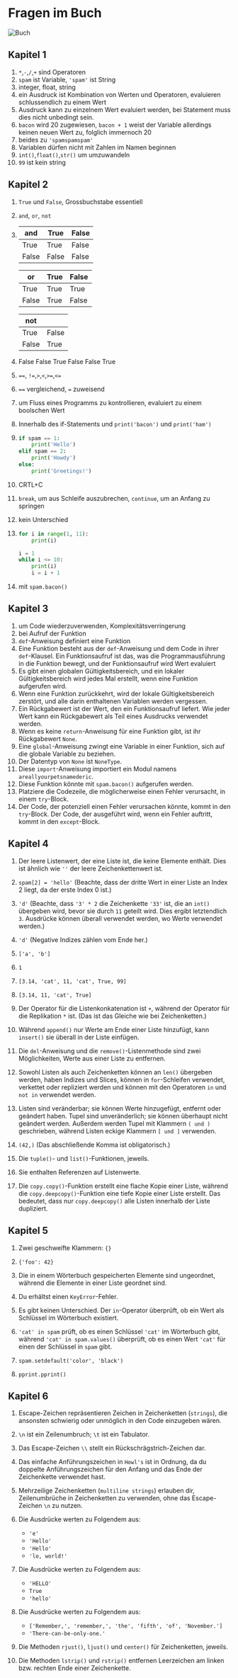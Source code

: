 # Fragen im Buch 
![Buch](https://automatetheboringstuff.com/)
## Kapitel 1
1. `*`,`-`,`/`,`+` sind Operatoren
2. `spam` ist Variable, `'spam'` ist String
3. integer, float, string
4. ein Ausdruck ist Kombination von Werten und Operatoren, evaluieren schlussendlich zu einem Wert
5. Ausdruck kann zu einzelnem Wert evaluiert werden, bei Statement muss dies nicht unbedingt sein. 
6. `bacon` wird 20 zugewiesen, `bacon + 1` weist der Variable allerdings keinen neuen Wert zu, folglich  immernoch 20
7. beides zu `'spamspamspam'`
8. Variablen dürfen nicht mit Zahlen im Namen beginnen
9. `int()`,`float()`,`str()` um umzuwandeln
10. `99` ist kein string

## Kapitel 2
1. `True` und `False`, Grossbuchstabe essentiell
2. `and`, `or`, `not`
3.  |and|True|False|
    |----|-----|-----|
    |True|True|False|
    |False|False|False|

    |or|True|False|
    |----|-----|-----|
    |True|True|True|
    |False|True|False|

    |not||
    |----|-----|
    |True|False|
    |False|True|

4.  False
    False
    True
    False
    False
    True
5. `==`, `!=`,`>`,`<`,`>=`,`<=`
6. `==` vergleichend, `=` zuweisend
7. um Fluss eines Programms zu kontrollieren, evaluiert zu einem boolschen Wert
8. Innerhalb des if-Statements und `print('bacon')` und `print('ham')`
9.  ```py
    if spam == 1:
        print('Hello')
    elif spam == 2:
        print('Howdy')
    else:
        print('Greetings!')
    ```
10. CRTL+C
11. `break`, um aus Schleife auszubrechen, `continue`, um an Anfang zu springen
12. kein Unterschied
13. ```py
    for i in range(1, 11):
        print(i)
    
    i = 1
    while i <= 10:
        print(i)
        i = i + 1
    ```
14. mit `spam.bacon()`

## Kapitel 3 
1. um Code wiederzuverwenden, Komplexitätsverringerung
2. bei Aufruf der Funktion
3. `def`-Anweisung definiert eine Funktion
4. Eine Funktion besteht aus der `def`-Anweisung und dem Code in ihrer `def`-Klausel. Ein Funktionsaufruf ist das, was die Programmausführung in die Funktion bewegt, und der Funktionsaufruf wird Wert evaluiert
5. Es gibt einen globalen Gültigkeitsbereich, und ein lokaler Gültigkeitsbereich wird jedes Mal erstellt, wenn eine Funktion aufgerufen wird.
6. Wenn eine Funktion zurückkehrt, wird der lokale Gültigkeitsbereich zerstört, und alle darin enthaltenen Variablen werden vergessen.
7. Ein Rückgabewert ist der Wert, den ein Funktionsaufruf liefert. Wie jeder Wert kann ein Rückgabewert als Teil eines Ausdrucks verwendet werden.
8. Wenn es keine `return`-Anweisung für eine Funktion gibt, ist ihr Rückgabewert `None`.
9. Eine `global`-Anweisung zwingt eine Variable in einer Funktion, sich auf die globale Variable zu beziehen.
10. Der Datentyp von `None` ist `NoneType`.
11. Diese `import`-Anweisung importiert ein Modul namens `areallyourpetsnamederic`. 
12. Diese Funktion könnte mit `spam.bacon()` aufgerufen werden.
13. Platziere die Codezeile, die möglicherweise einen Fehler verursacht, in einem `try`-Block.
14. Der Code, der potenziell einen Fehler verursachen könnte, kommt in den `try`-Block. Der Code, der ausgeführt wird, wenn ein Fehler auftritt, kommt in den `except`-Block.

## Kapitel 4
1. Der leere Listenwert, der eine Liste ist, die keine Elemente enthält. Dies ist ähnlich wie `''` der leere Zeichenkettenwert ist.

2. `spam[2] = 'hello'` (Beachte, dass der dritte Wert in einer Liste an Index 2 liegt, da der erste Index 0 ist.)

3. `'d'` (Beachte, dass `'3' * 2` die Zeichenkette `'33'` ist, die an `int()` übergeben wird, bevor sie durch `11` geteilt wird. Dies ergibt letztendlich `3`. Ausdrücke können überall verwendet werden, wo Werte verwendet werden.)

4. `'d'` (Negative Indizes zählen vom Ende her.)

5. `['a', 'b']`

6. `1`

7. `[3.14, 'cat', 11, 'cat', True, 99]`

8. `[3.14, 11, 'cat', True]`

9. Der Operator für die Listenkonkatenation ist `+`, während der Operator für die Replikation `*` ist. (Das ist das Gleiche wie bei Zeichenketten.)

10. Während `append()` nur Werte am Ende einer Liste hinzufügt, kann `insert()` sie überall in der Liste einfügen.
11. Die `del`-Anweisung und die `remove()`-Listenmethode sind zwei Möglichkeiten, Werte aus einer Liste zu entfernen.

12. Sowohl Listen als auch Zeichenketten können an `len()` übergeben werden, haben Indizes und Slices, können in `for`-Schleifen verwendet, verkettet oder repliziert werden und können mit den Operatoren `in` und `not in` verwendet werden.

13. Listen sind veränderbar; sie können Werte hinzugefügt, entfernt oder geändert haben. Tupel sind unveränderlich; sie können überhaupt nicht geändert werden. Außerdem werden Tupel mit Klammern `( und )` geschrieben, während Listen eckige Klammern `[ und ]` verwenden.

14. `(42,)` (Das abschließende Komma ist obligatorisch.)

15. Die `tuple()`- und `list()`-Funktionen, jeweils.

16. Sie enthalten Referenzen auf Listenwerte.

17. Die `copy.copy()`-Funktion erstellt eine flache Kopie einer Liste, während die `copy.deepcopy()`-Funktion eine tiefe Kopie einer Liste erstellt. Das bedeutet, dass nur `copy.deepcopy()` alle Listen innerhalb der Liste dupliziert.

## Kapitel 5 
1. Zwei geschweifte Klammern: `{}`

2. `{'foo': 42}`

3. Die in einem Wörterbuch gespeicherten Elemente sind ungeordnet, während die Elemente in einer Liste geordnet sind.

4. Du erhältst einen `KeyError`-Fehler.

5. Es gibt keinen Unterschied. Der `in`-Operator überprüft, ob ein Wert als Schlüssel im Wörterbuch existiert.

6. `'cat' in spam` prüft, ob es einen Schlüssel `'cat'` im Wörterbuch gibt, während `'cat' in spam.values()` überprüft, ob es einen Wert `'cat'` für einen der Schlüssel in `spam` gibt.

7. `spam.setdefault('color', 'black')`

8. `pprint.pprint()`

## Kapitel 6
1. Escape-Zeichen repräsentieren Zeichen in Zeichenketten (`strings`), die ansonsten schwierig oder unmöglich in den Code einzugeben wären.

2. `\n` ist ein Zeilenumbruch; `\t` ist ein Tabulator.

3. Das Escape-Zeichen `\\` stellt ein Rückschrägstrich-Zeichen dar.

4. Das einfache Anführungszeichen in `Howl's` ist in Ordnung, da du doppelte Anführungszeichen für den Anfang und das Ende der Zeichenkette verwendet hast.

5. Mehrzeilige Zeichenketten (`multiline strings`) erlauben dir, Zeilenumbrüche in Zeichenketten zu verwenden, ohne das Escape-Zeichen `\n` zu nutzen.

6. Die Ausdrücke werten zu Folgendem aus:

   - `'e'`
   - `'Hello'`
   - `'Hello'`
   - `'lo, world!'`
   
7. Die Ausdrücke werten zu Folgendem aus:

   - `'HELLO'`
   - `True`
   - `'hello'`

8. Die Ausdrücke werten zu Folgendem aus:

   - `['Remember,', 'remember,', 'the', 'fifth', 'of', 'November.']`
   - `'There-can-be-only-one.'`

9. Die Methoden `rjust()`, `ljust()` und `center()` für Zeichenketten, jeweils.

10. Die Methoden `lstrip()` und `rstrip()` entfernen Leerzeichen am linken bzw. rechten Ende einer Zeichenkette.
